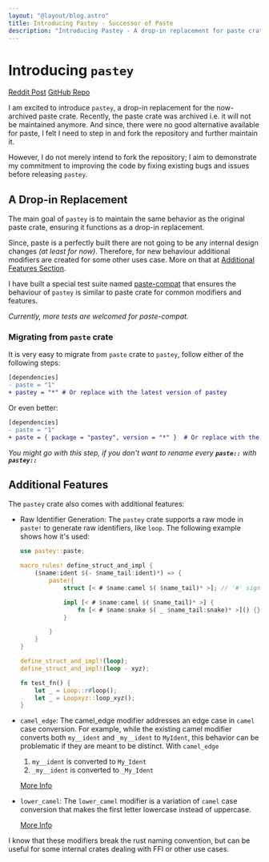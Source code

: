 ```yaml
---
layout: "@layout/blog.astro"
title: Introducing Pastey - Successor of Paste
description: "Introducing Pastey - A drop-in replacement for paste crate"
---
```


# Introducing `pastey`

[Reddit Post](https://www.reddit.com/r/rust/comments/1j7fnsi/introducing_pastey_successor_of_paste/)
[GitHub Repo](https://github.com/as1100k/pastey)

I am excited to introduce `pastey`, a drop-in replacement for the now-archived paste crate.
Recently, the paste crate was archived i.e. it will not be maintained anymore. And since,
there were no good alternative available for paste, I felt I need to step in and fork the
repository and further maintain it.

However, I do not merely intend to fork the repository; I aim to demonstrate my commitment
to improving the code by fixing existing bugs and issues before releasing `pastey`.

## A Drop-in Replacement

The main goal of `pastey` is to maintain the same behavior as the original paste crate, ensuring
it functions as a drop-in replacement.

Since, paste is a perfectly built there are not going to be any internal design changes
_(at least for now)_. Therefore, for new behaviour additional modifiers are created for some other
uses case. More on that at [Additional Features Section](#additional-features).

I have built a special test suite named [paste-compat](https://github.com/AS1100K/pastey/tree/master/paste-compat)
that ensures the behaviour of `pastey` is similar to paste crate for common modifiers and features.

_Currently, more tests are welcomed for paste-compat._

### Migrating from `paste` crate

It is very easy to migrate from `paste` crate to `pastey`, follow either of the following steps:

```diff
[dependencies]
- paste = "1"
+ pastey = "*" # Or replace with the latest version of pastey
```

Or even better:

```diff
[dependencies]
- paste = "1"
+ paste = { package = "pastey", version = "*" }  # Or replace with the latest version of pastey
```

_You might go with this step, if you don't want to rename every **`paste::`** with **`pastey::`**_

## Additional Features

The `pastey` crate also comes with additional features:

- Raw Identifier Generation: The `pastey` crate supports a raw mode in `paste!` to generate raw
  identifiers, like `loop`. The following example shows how it's used:
  
  ```rust
  use pastey::paste;
  
  macro_rules! define_struct_and_impl {
      ($name:ident $(- $name_tail:ident)*) => {
          paste!{
              struct [< # $name:camel $( $name_tail)* >]; // '#' signals a raw identifier
  
              impl [< # $name:camel $( $name_tail)* >] {
                  fn [< # $name:snake $( _ $name_tail:snake)* >]() {}
              }
  
          }
      }
  }
  
  define_struct_and_impl!(loop);
  define_struct_and_impl!(loop - xyz);
  
  fn test_fn() {
      let _ = Loop::r#loop();
      let _ = Loopxyz::loop_xyz();
  }
  ```

- `camel_edge`: The camel_edge modifier addresses an edge case in `camel` case conversion. For
  example, while the existing camel modifier converts both `my__ident` and `_my__ident` to `MyIdent`,
  this behavior can be problematic if they are meant to be distinct. With `camel_edge`

  1. `my__ident` is converted to `My_Ident`
  2. `_my__ident` is converted to  `_My_Ident`

  [More Info](https://github.com/AS1100K/pastey/issues/3)
- `lower_camel`: The `lower_camel` modifier is a variation of `camel` case conversion that makes
  the first letter lowercase instead of uppercase.

  [More Info](https://github.com/AS1100K/pastey/issues/4)

I know that these modifiers break the rust naming convention, but can be useful for some internal crates
dealing with FFI or other use cases.
